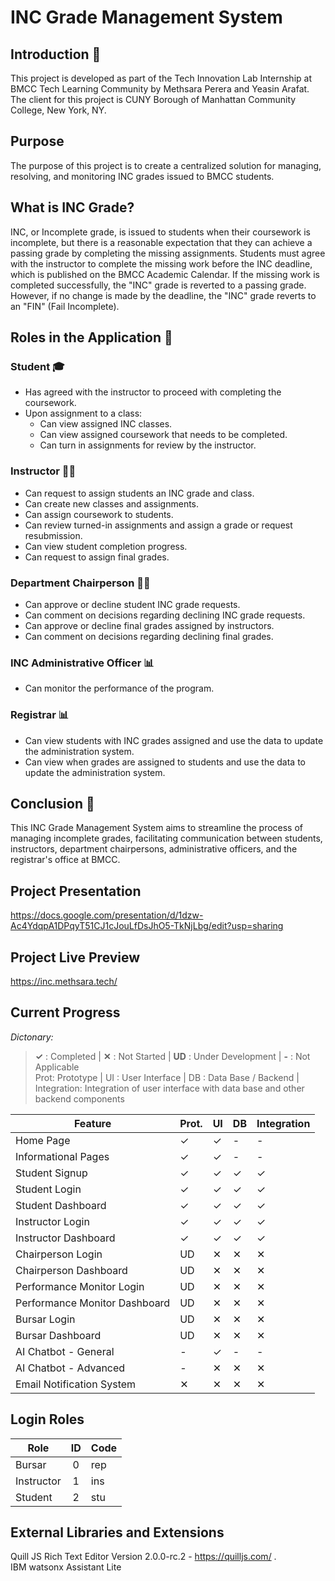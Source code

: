 # INC Grade Management System

## Introduction 🚀
This project is developed as part of the Tech Innovation Lab Internship at BMCC Tech Learning Community by Methsara Perera and Yeasin Arafat. The client for this project is CUNY Borough of Manhattan Community College, New York, NY.

## Purpose
The purpose of this project is to create a centralized solution for managing, resolving, and monitoring INC grades issued to BMCC students.

## What is INC Grade?
INC, or Incomplete grade, is issued to students when their coursework is incomplete, but there is a reasonable expectation that they can achieve a passing grade by completing the missing assignments. Students must agree with the instructor to complete the missing work before the INC deadline, which is published on the BMCC Academic Calendar. If the missing work is completed successfully, the "INC" grade is reverted to a passing grade. However, if no change is made by the deadline, the "INC" grade reverts to an "FIN" (Fail Incomplete).

## Roles in the Application 👥

### Student 🎓
- Has agreed with the instructor to proceed with completing the coursework.
- Upon assignment to a class:
  - Can view assigned INC classes.
  - Can view assigned coursework that needs to be completed.
  - Can turn in assignments for review by the instructor.

### Instructor 👩‍🏫
- Can request to assign students an INC grade and class.
- Can create new classes and assignments.
- Can assign coursework to students.
- Can review turned-in assignments and assign a grade or request resubmission.
- Can view student completion progress.
- Can request to assign final grades.

### Department Chairperson 🤵‍♂️
- Can approve or decline student INC grade requests.
- Can comment on decisions regarding declining INC grade requests.
- Can approve or decline final grades assigned by instructors.
- Can comment on decisions regarding declining final grades.

### INC Administrative Officer 📊
- Can monitor the performance of the program.

### Registrar 📊
- Can view students with INC grades assigned and use the data to update the administration system.
- Can view when grades are assigned to students and use the data to update the administration system.

## Conclusion 📝
This INC Grade Management System aims to streamline the process of managing incomplete grades, facilitating communication between students, instructors, department chairpersons, administrative officers, and the registrar's office at BMCC.



## Project Presentation
https://docs.google.com/presentation/d/1dzw-Ac4YdqpA1DPqyT51CJ1cJouLfDsJhO5-TkNjLbg/edit?usp=sharing

## Project Live Preview
https://inc.methsara.tech/

## Current Progress
_Dictonary:_
> **✓** : Completed | **✕** : Not Started | **UD** : Under Development | **-** : Not Applicable\
> Prot: Prototype | UI : User Interface | DB : Data Base / Backend | Integration: Integration of user interface with data base and other backend components

| Feature | Prot. | UI | DB | Integration |
|----------------------------|-------|----|----|-------------|
|Home Page|✓|✓|-|-|
|Informational Pages|✓|✓|-|-|
|Student Signup|✓|✓|✓|✓|
|Student Login|✓|✓|✓|✓|
|Student Dashboard|✓|✓|✓|✓|
|Instructor Login|✓|✓|✓|✓|
|Instructor Dashboard|✓|✓|✓|✓|
|Chairperson Login|UD|✕|✕|✕|
|Chairperson Dashboard|UD|✕|✕|✕|
|Performance Monitor Login|UD|✕|✕|✕|
|Performance Monitor Dashboard|UD|✕|✕|✕|
|Bursar Login|UD|✕|✕|✕|
|Bursar Dashboard|UD|✕|✕|✕|
|AI Chatbot - General|-|✓|-|-|
|AI Chatbot - Advanced|-|✕|✕|✕|
|Email Notification System|✕|✕|✕|✕|

## Login Roles
|Role|ID|Code|
|-----|:-----:|:----|
|Bursar|0|rep|
|Instructor|1|ins|
|Student|2|stu|

## External Libraries and Extensions
Quill JS Rich Text Editor Version 2.0.0-rc.2 - https://quilljs.com/ .\
IBM watsonx Assistant Lite



